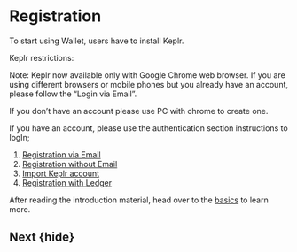 <!--
order: false
parent:
  order: 
-->

# Registration

To start using Wallet, users have to install Keplr.

Keplr restrictions:

Note: Keplr now available only with Google Chrome web browser. If you are using different browsers or mobile phones but you already have an account, please follow the “Login via Email”.

If you don’t have an account please use PC with chrome to create one.

If you have an account, please use the authentication section instructions to logIn;

1. [Registration via Email](./email.md)
2. [Registration without Email](./noMail.md)
3. [Import Keplr account](./importKeplr.md)
4. [Registration with Ledger](./ledger.md)

After reading the introduction material, head over to the [basics](../basics/README.md) to learn more.

## Next {hide}
